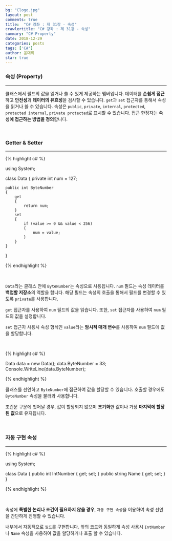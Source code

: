 ```yaml
---
bg: "Clogo.jpg"
layout: post
comments: true
title:  "C# 강좌 : 제 31강 - 속성"
crawlertitle: "C# 강좌 : 제 31강 - 속성"
summary: "C# Property"
date: 2018-12-29
categories: posts
tags: ['C#']
author: 윤대희
star: true
---
```


### 속성 (Property) ###
----------
클래스에서 필드의 값을 읽거나 쓸 수 있게 제공하는 멤버입니다. 데이터를 **손쉽게 접근**하고 **안전성**과 **데이터의 유효성**을 검사할 수 있습니다. `get`과 `set` 접근자를 통해서 속성을 읽거나 쓸 수 있습니다. 속성은 `public`, `private`, `internal`, `protected`, `protected internal`, `private protected`로 표시할 수 있습니다. 접근 한정자는 **속성에 접근하는 방법을 정의**합니다.

<br>

### Getter & Setter ###
----------
{% highlight c# %}

using System;

class Data
{
    private int num = 127;

    public int ByteNumber
    {
        get
        {
            return num;
        }
        set
        {
            if (value >= 0 && value < 256)
            {
                num = value;
            }
        }
    }
}

{% endhighlight %}

<br>

`Data`라는 클래스 안에 `ByteNumber`는 속성으로 사용됩니다. `num` 필드는 속성 데이터를 **백업할 저장소**의 역할을 합니다.  해당 필드는 속성의 호출을 통해서 필드를 변경할 수 있도록 `private`를 사용합니다.

`get` 접근자를 사용하여 `num` 필드의 값을 읽습니다. 또한, `set` 접근자를 사용하여 `num` 필드의 값을 설정합니다. 

`set` 접근자 사용시 속성 형식인 `value`라는 **암시적 매개 변수**를 사용하여 `num` 필드에 값을 할당합니다.

<br>

{% highlight c# %}

Data data = new Data();
data.ByteNumber = 33;
Console.WriteLine(data.ByteNumber);

{% endhighlight %}

클래스를 선언하고 `ByteNumber`에 접근하여 값을 할당할 수 있습니다. 호출할 경우에도 `ByteNumber` 속성을 불러와 사용합니다.

조건문 구문에 벗어날 경우, 값이 할당되지 않으며 **초기화**한 값이나 가장 **마지막에 할당된 값**으로 유지됩니다.

<br>

### 자동 구현 속성 ###
----------
{% highlight c# %}

using System;

class Data
{
    public int IntNumber { get; set; }
    public string Name { get; set; }
}

{% endhighlight %}

<br>

속성에 **특별한 논리나 조건이 필요하지 않을 경우**, `자동 구현 속성`을 이용하여 속성 선언을 간단하게 진행할 수 있습니다.

내부에서 자동적으로 `필드`를 구현합니다. 앞의 코드와 동일하게 속성 사용시 `IntNumber`나 `Name` 속성을 사용하여 값을 할당하거나 호출 할 수 있습니다.


